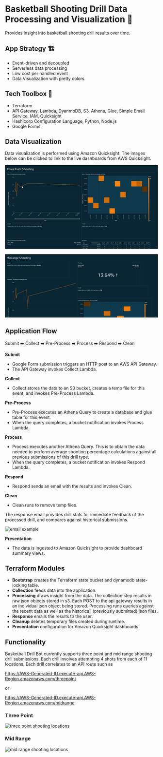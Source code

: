 # Basketball Shooting Drill Data Processing and Visualization :basketball:

Provides insight into basketball shooting drill results over time.

## App Strategy :building_construction:
- Event-driven and decoupled
- Serverless data processing
- Low cost per handled event
- Data Visualization with pretty colors

## Tech Toolbox :toolbox:
- Terraform
- API Gateway, Lambda, DyanmoDB, S3, Athena, Glue, Simple Email Service, IAM, Quicksight
- Hashicorp Configuration Language, Python, Node.js
- Google Forms

## Data Visualization

Data visualization is performed using Amazon Quicksight. The images below can be clicked to link to the live dashboards from AWS Quicksight.

[![3 Point Dashboard (Click to link to live dashboard)](/img/threepoint_dashboard.png)](https://us-east-1.quicksight.aws.amazon.com/sn/embed/share/accounts/272773485930/dashboards/7ff57b68-48d9-44e0-874d-0f335f1b5471?directory_alias=samtowne-dev)

[![Midrange Dashboard (Click to link to live dashboard)](/img/midrange_dashboard.png)](https://us-east-1.quicksight.aws.amazon.com/sn/embed/share/accounts/272773485930/dashboards/994bad2e-57b3-45c7-bc21-168516fe5a83?directory_alias=samtowne-dev)

## Application Flow

Submit :arrow_right: Collect :arrow_right: Pre-Process :arrow_right: Process :arrow_right: Respond :arrow_right: Clean

**Submit**
- Google Form submission triggers an HTTP post to an AWS API Gateway. 
- The API Gateway invokes Collect Lambda.

**Collect**
- Collect stores the data to an S3 bucket, creates a temp file for this event, and invokes Pre-Process Lambda.

**Pre-Process**
- Pre-Process executes an Athena Query to create a database and glue table for this event.
- When the query completes, a bucket notification invokes Process Lambda.

**Process**
- Process executes another Athena Query. This is to obtain the data needed to perform average shooting percentage calculations against all previous submissions of this drill type.
- When the query completes, a bucket notification invokes Respond Lambda.

**Respond**
- Respond sends an email with the results and invokes Clean. 

**Clean**
- Clean runs to remove temp files.

The response email provides drill stats for immediate feedback of the processed drill, and compares against historical submissions.

![email example](img/email_example.png)

**Presentation**
- The data is ingested to Amazon Quicksight to provide dashboard summary views.

## Terraform Modules
 - **Bootstrap** creates the Terraform state bucket and dynamodb state-locking table.
 - **Collection** feeds data into the application.
 - **Processing** draws insight from the data. The collection step results in raw json objects stored in s3. Each POST to the api gateway results in an individual json object being stored. Processing runs queries against the recent data as well as the historicall (previously submitted) json files.
 - **Response** emails the results to the user.
 - **Cleanup** deletes temporary files created during runtime.
 - **Presentation** configuration for Amazon Quicksight dashboards.

## Functionality
Basketball Drill Bot currently supports three point and mid range shooting drill submissions. Each drill involves attempting 4 shots from each of 11 locations. Each drill correlates to an API route such as 

https://AWS-Generated-ID.execute-api.AWS-Region.amazonaws.com/threepoint

or 

https://AWS-Generated-ID.execute-api.AWS-Region.amazonaws.com/midrange


### Three Point

![three point shooting locations](img/three_point.png)

### Mid Range

![mid range shooting locations](img/mid_range.png)
